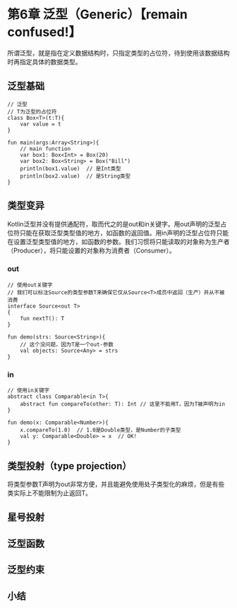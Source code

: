 # 第6章 泛型（Generic）【remain confused!】
所谓泛型，就是指在定义数据结构时，只指定类型的占位符，待到使用该数据结构时再指定具体的数据类型。
## 泛型基础
```
// 泛型
// T为泛型的占位符
class Box<T>(t:T){
    var value = t
}

fun main(args:Array<String>){
    // main function
    var box1: Box<Int> = Box(20)
    var box2: Box<String> = Box("Bill")
    println(box1.value)  // 是Int类型
    println(box2.value)  // 是String类型
}
```
## 类型变异
Kotlin泛型并没有提供通配符，取而代之的是out和in关键字。用out声明的泛型占位符只能在获取泛型类型值的地方，如函数的返回值。用in声明的泛型占位符只能在设置泛型类型值的地方，如函数的参数。我们习惯将只能读取的对象称为生产者（Producer），将只能设置的对象称为消费者（Consumer）。
### out
```
// 使用out关键字
// 我们可以标注Source的类型参数T来确保它仅从Source<T>成员中返回（生产）并从不被消费
interface Source<out T>
{
    fun nextT(): T
}

fun demo(strs: Source<String>){
    // 这个没问题，因为T是一个out-参数
    val objects: Source<Any> = strs
}
```
### in
```
// 使用in关键字
abstract class Comparable<in T>{
    abstract fun compareTo(other: T): Int // 这里不能用T，因为T被声明为in
}

fun demo(x: Comparable<Number>){
    x.compareTo(1.0)  // 1.0是Double类型，是Number的子类型
    val y: Comparable<Double> = x  // OK! 
}
```
## 类型投射（type projection）
将类型参数T声明为out非常方便，并且能避免使用处子类型化的麻烦，但是有些类实际上不能限制为止返回T。
## 星号投射
## 泛型函数
## 泛型约束
## 小结
